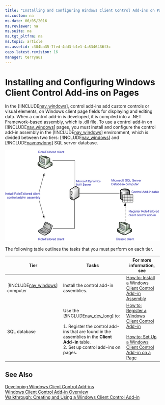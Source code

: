 ```yaml
---
title: "Installing and Configuring Windows Client Control Add-ins on Pages"
ms.custom: na
ms.date: 06/05/2016
ms.reviewer: na
ms.suite: na
ms.tgt_pltfrm: na
ms.topic: article
ms.assetid: c384ba35-7fed-4dd3-b1e1-4a8346436f3c
caps.latest.revision: 16
manager: terryaus
---
```

# Installing and Configuring Windows Client Control Add-ins on Pages
In the [!INCLUDE[nav_windows](../dynamics-nav/includes/nav_windows_md.md)], control add\-ins add custom controls or visual elements, on Windows client page fields for displaying and editing data. When a control add\-in is developed, it is compiled into a .NET Framework–based assembly, which is .dll file. To use a control add\-in on [!INCLUDE[nav_windows](../dynamics-nav/includes/nav_windows_md.md)] pages, you must install and configure the control add\-in assembly in the [!INCLUDE[nav_windows](../dynamics-nav/includes/nav_windows_md.md)] environment, which is divided between two tiers: [!INCLUDE[nav_windows](../dynamics-nav/includes/nav_windows_md.md)] and [!INCLUDE[navnowlong](../dynamics-nav/includes/navnowlong_md.md)] SQL server database.  
  
 ![RoleTailored client control add&#45;in installation](../dynamics-nav/media/NAVRTCControlAddinInstall.png "NAVRTCControlAddinInstall")  
  
 The following table outlines the tasks that you must perform on each tier.  
  
|Tier|Tasks|For more information, see|  
|----------|-----------|-------------------------------|  
|[!INCLUDE[nav_windows](../dynamics-nav/includes/nav_windows_md.md)] computer|Install the control add\-in assemblies.|[How to: Install a Windows Client Control Add\-in Assembly](../Topic/How%20to:%20Install%20a%20Windows%20Client%20Control%20Add-in%20Assembly.md)|  
|SQL database|Use the [!INCLUDE[nav_dev_long](../dynamics-nav/includes/nav_dev_long_md.md)] to:<br /><br /> 1.  Register the control add\-ins that are found in the assemblies in the **Client Add\-in** table.<br />2.  Set up control add\-ins on pages.|[How to: Register a Windows Client Control Add\-in](../Topic/How%20to:%20Register%20a%20Windows%20Client%20Control%20Add-in.md)<br /><br /> [How to: Set Up a Windows Client Control Add\-in on a Page](../Topic/How%20to:%20Set%20Up%20a%20Windows%20Client%20Control%20Add-in%20on%20a%20Page.md)|  
  
## See Also  
 [Developing Windows Client Control Add\-ins](../dynamics-nav/Developing-Windows-Client-Control-Add-ins.md)   
 [Windows Client Control Add\-in Overview](../dynamics-nav/Windows-Client-Control-Add-in-Overview.md)   
 [Walkthrough: Creating and Using a Windows Client Control Add\-in](../Topic/Walkthrough:%20Creating%20and%20Using%20a%20Windows%20Client%20Control%20Add-in.md)